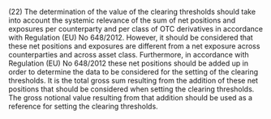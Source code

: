 (22) The determination of the value of the clearing thresholds should take into account the systemic relevance of the sum of net positions and exposures per counterparty and per class of OTC derivatives in accordance with Regulation (EU) No 648/2012. However, it should be considered that these net positions and exposures are different from a net exposure across counterparties and across asset class. Furthermore, in accordance with Regulation (EU) No 648/2012 these net positions should be added up in order to determine the data to be considered for the setting of the clearing thresholds. It is the total gross sum resulting from the addition of these net positions that should be considered when setting the clearing thresholds. The gross notional value resulting from that addition should be used as a reference for setting the clearing thresholds.